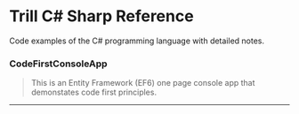 # Trill C# Sharp Reference
Code examples of the C# programming language with detailed notes.

### CodeFirstConsoleApp
> This is an Entity Framework (EF6) one page console app that demonstates code first principles.
***
<br>

